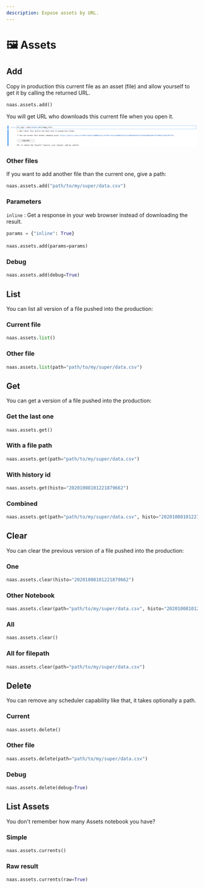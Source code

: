 ```yaml
---
description: Expose assets by URL.
---
```


# 🖼️ Assets

## Add

Copy in production this current file as an asset \(file\) and allow yourself to get it by calling the returned URL.

```python
naas.assets.add()
```

You will get URL who downloads this current file when you open it.

![screenshot-add-asset](../.gitbook/assets/screenshot-2020-10-07-at-18.34.12.png)

### Other files

If you want to add another file than the current one, give a path:

```python
naas.assets.add("path/to/my/super/data.csv")
```

### Parameters

`inline` : Get a response in your web browser instead of downloading the result.

```python
params = {"inline": True}

naas.assets.add(params=params)
```

### Debug

```python
naas.assets.add(debug=True)
```

## List 

You can list all version of a file pushed into the production:

### Current file

```python
naas.assets.list()
```

### Other file 

```python
naas.assets.list(path="path/to/my/super/data.csv")
```

## Get 

You can get a version of a file pushed into the production:

### Get the last one

```python
naas.assets.get()
```

### With a file path

```python
naas.assets.get(path="path/to/my/super/data.csv")
```

### With history id

```python
naas.assets.get(histo="20201008101221879662")
```

### Combined

```python
naas.assets.get(path="path/to/my/super/data.csv", histo="20201008101221879662")
```

## Clear

You can clear the previous version of a file pushed into the production:

### One

```python
naas.assets.clear(histo="20201008101221879662")
```

### Other Notebook

```python
naas.assets.clear(path="path/to/my/super/data.csv", histo="20201008101221879662")
```

### All

```python
naas.assets.clear()
```

### All for filepath

```python
naas.assets.clear(path="path/to/my/super/data.csv")
```

## Delete

You can remove any scheduler capability like that, it takes optionally a path.

### Current

```python
naas.assets.delete()
```

### Other file

```python
naas.assets.delete(path="path/to/my/super/data.csv")
```

### Debug

```python
naas.assets.delete(debug=True)
```

## List Assets

You don't remember how many Assets notebook you have?

### Simple

```python
naas.assets.currents()
```

### Raw result 

```python
naas.assets.currents(raw=True)
```

